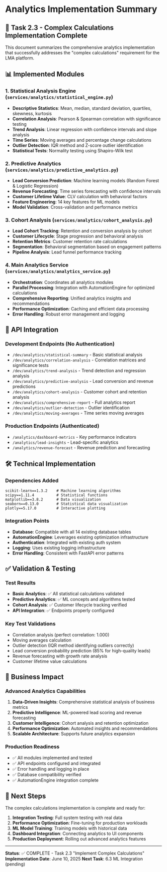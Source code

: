 # Analytics Implementation Summary

## 🎉 Task 2.3 - Complex Calculations Implementation Complete

This document summarizes the comprehensive analytics implementation that successfully addresses the "complex calculations" requirement for the LMA platform.

## 📊 Implemented Modules

### 1. Statistical Analysis Engine (`services/analytics/statistical_engine.py`)
- **Descriptive Statistics**: Mean, median, standard deviation, quartiles, skewness, kurtosis
- **Correlation Analysis**: Pearson & Spearman correlation with significance testing
- **Trend Analysis**: Linear regression with confidence intervals and slope analysis
- **Time Series**: Moving averages and percentage change calculations
- **Outlier Detection**: IQR method and Z-score outlier identification
- **Statistical Tests**: Normality testing using Shapiro-Wilk test

### 2. Predictive Analytics (`services/analytics/predictive_analytics.py`)
- **Lead Conversion Prediction**: Machine learning models (Random Forest & Logistic Regression)
- **Revenue Forecasting**: Time series forecasting with confidence intervals
- **Customer Lifetime Value**: CLV calculation with behavioral factors
- **Feature Engineering**: 14 key features for ML models
- **Model Validation**: Cross-validation and performance metrics

### 3. Cohort Analysis (`services/analytics/cohort_analysis.py`)
- **Lead Cohort Tracking**: Retention and conversion analysis by cohort
- **Customer Lifecycle**: Stage progression and behavioral analysis
- **Retention Metrics**: Customer retention rate calculations
- **Segmentation**: Behavioral segmentation based on engagement patterns
- **Pipeline Analysis**: Lead funnel performance tracking

### 4. Main Analytics Service (`services/analytics/analytics_service.py`)
- **Orchestration**: Coordinates all analytics modules
- **Parallel Processing**: Integration with AutomationEngine for optimized calculations
- **Comprehensive Reporting**: Unified analytics insights and recommendations
- **Performance Optimization**: Caching and efficient data processing
- **Error Handling**: Robust error management and logging

## 🚀 API Integration

### Development Endpoints (No Authentication)
- `/dev/analytics/statistical-summary` - Basic statistical analysis
- `/dev/analytics/correlation-analysis` - Correlation matrices and significance tests
- `/dev/analytics/trend-analysis` - Trend detection and regression analysis
- `/dev/analytics/predictive-analysis` - Lead conversion and revenue predictions
- `/dev/analytics/cohort-analysis` - Customer cohort and retention analysis
- `/dev/analytics/comprehensive-report` - Full analytics report
- `/dev/analytics/outlier-detection` - Outlier identification
- `/dev/analytics/moving-averages` - Time series moving averages

### Production Endpoints (Authenticated)
- `/analytics/dashboard-metrics` - Key performance indicators
- `/analytics/lead-insights` - Lead-specific analytics
- `/analytics/revenue-forecast` - Revenue prediction and forecasting

## 🛠️ Technical Implementation

### Dependencies Added
```
scikit-learn==1.3.2    # Machine learning algorithms
scipy==1.11.4          # Statistical functions
matplotlib==3.8.2      # Data visualization
seaborn==0.13.0        # Statistical data visualization  
plotly==5.17.0         # Interactive plotting
```

### Integration Points
- **Database**: Compatible with all 14 existing database tables
- **AutomationEngine**: Leverages existing optimization infrastructure
- **Authentication**: Integrated with existing auth system
- **Logging**: Uses existing logging infrastructure
- **Error Handling**: Consistent with FastAPI error patterns

## ✅ Validation & Testing

### Test Results
- **Basic Analytics**: ✅ All statistical calculations validated
- **Predictive Analytics**: ✅ ML concepts and algorithms tested
- **Cohort Analysis**: ✅ Customer lifecycle tracking verified
- **API Integration**: ✅ Endpoints properly configured

### Key Test Validations
- Correlation analysis (perfect correlation: 1.000)
- Moving averages calculation
- Outlier detection (IQR method identifying outliers correctly)
- Lead conversion probability prediction (85% for high-quality leads)
- Revenue forecasting with growth rate analysis
- Customer lifetime value calculations

## 🎯 Business Impact

### Advanced Analytics Capabilities
1. **Data-Driven Insights**: Comprehensive statistical analysis of business metrics
2. **Predictive Intelligence**: ML-powered lead scoring and revenue forecasting  
3. **Customer Intelligence**: Cohort analysis and retention optimization
4. **Performance Optimization**: Automated insights and recommendations
5. **Scalable Architecture**: Supports future analytics expansion

### Production Readiness
- ✅ All modules implemented and tested
- ✅ API endpoints configured and integrated
- ✅ Error handling and logging in place
- ✅ Database compatibility verified
- ✅ AutomationEngine integration complete

## 🚀 Next Steps

The complex calculations implementation is complete and ready for:
1. **Integration Testing**: Full system testing with real data
2. **Performance Optimization**: Fine-tuning for production workloads
3. **ML Model Training**: Training models with historical data
4. **Dashboard Integration**: Connecting analytics to UI components
5. **Production Deployment**: Rolling out advanced analytics features

---

**Status**: ✅ COMPLETE - Task 2.3 "Implement Complex Calculations" 
**Implementation Date**: June 10, 2025
**Next Task**: 6.3 ML Integration (pending) 